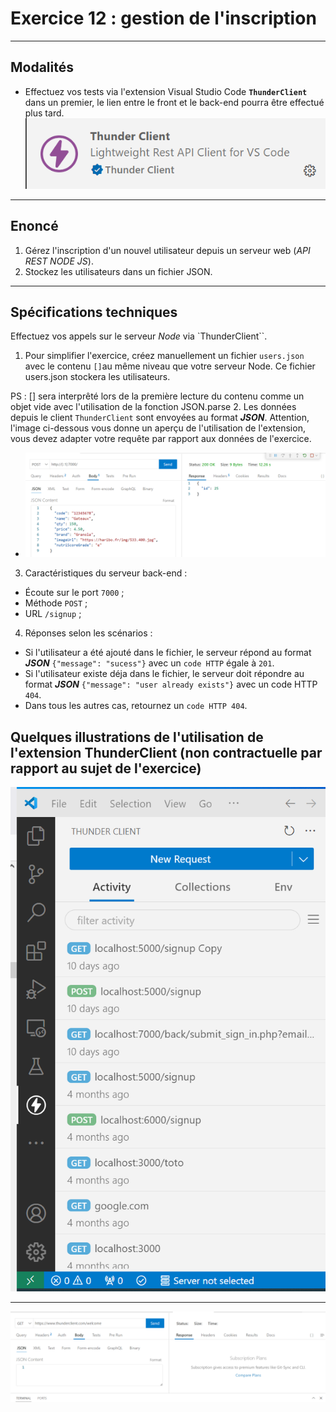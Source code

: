 
# Exercice 12 : gestion de l'inscription

---

## Modalités

- Effectuez vos tests via l'extension Visual Studio Code **`ThunderClient`** dans un premier, le lien entre le front et le back-end pourra être effectué plus tard.
![plugin](../ressources/img/thunder-client/plugin.png)

---

## Enoncé

1. Gérez l'inscription d'un nouvel utilisateur depuis un serveur web (*API REST NODE JS*).
2. Stockez les utilisateurs dans un fichier JSON.

---

## Spécifications techniques

Effectuez vos appels sur le serveur *Node* via `ThunderClient``.
1. Pour simplifier l'exercice, créez manuellement un fichier `users.json` avec le contenu `[]`au même niveau que votre serveur Node. Ce fichier users.json stockera les utilisateurs.

PS : [] sera interprêté lors de la première lecture du contenu comme un objet vide avec l'utilisation de la fonction JSON.parse
2. Les données depuis le client `ThunderClient` sont envoyées au format ***JSON***.
Attention, l'image ci-dessous vous donne un aperçu de l'utilisation de l'extension, vous devez adapter votre requête par rapport aux données de l'exercice.
- ![tc](../ressources/img/thunder-client/insert.PNG)
3. Caractéristiques du serveur back-end :
- Écoute sur le port `7000` ;
- Méthode `POST` ;
- URL `/signup` ;
4. Réponses selon les scénarios :
- Si l'utilisateur a été ajouté dans le fichier, le serveur répond au format ***JSON*** `{"message": "sucess"}` avec un `code HTTP` égale à `201`.
- Si l'utilisateur existe déja dans le fichier, le serveur doit répondre au format ***JSON***  `{"message": "user already exists"}` avec un code HTTP `404`.
- Dans tous les autres cas, retournez un `code HTTP 404`.

## Quelques illustrations de l'utilisation de l'extension ThunderClient (non contractuelle par rapport au sujet de l'exercice)

![1](../ressources/img/thunder-client/request.png)

---

![2](../ressources/img/thunder-client/response.png)